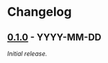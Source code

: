 # Changelog

## [0.1.0] - YYYY-MM-DD

_Initial release._

[0.1.0]: https://github.com/athena-framework/contracts/releases/tag/v0.1.0
